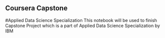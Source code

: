 ## Coursera Capstone
#Applied Data Science Specialization
This notebook will be used to finish Capstone Project which is a part of Applied Data Science Specialization by IBM
